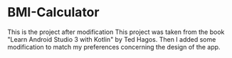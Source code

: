 # BMI-Calculator
This is the project after modification
This project was taken from the book "Learn Android Studio 3 with Kotlin" by Ted Hagos. 
Then I added some modification to match my preferences concerning the design of the app.
